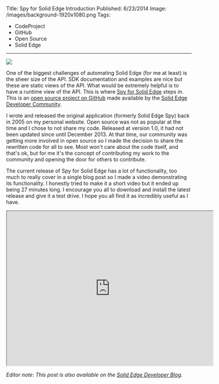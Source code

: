 Title: Spy for Solid Edge Introduction
Published: 6/23/2014
Image: /images/background-1920x1080.png
Tags:
  - CodeProject
  - GitHub
  - Open Source
  - Solid Edge
---

![](http://blob.jasonnewell.net/blog/2014-06-23_1.png)

One of the biggest challenges of automating Solid Edge (for me at least) is the sheer size of the API. SDK documentation and examples are nice but these are static views of the API. What would be extremely helpful is to have a runtime view of the API. This is where [Spy for Solid Edge](http://solidedgespy.codeplex.com/) steps in. This is an [open source project on GitHub](http://github.com/SolidEdgeCommunity/SolidEdgeSpy) made available by the [Solid Edge Developer Community](http://github.com/SolidEdgeCommunity).

I wrote and released the original application (formerly Solid Edge Spy) back in 2005 on my personal website. Open source was not as popular at the time and I chose to not share my code. Released at version 1.0, it had not been updated since until December 2013\. At that time, our community was getting more involved in open source so I made the decision to share the rewritten code for all to see. Most won't care about the code itself, and that's ok, but for me it's the concept of contributing my work to the community and opening the door for others to contribute.

The current release of Spy for Solid Edge has a lot of functionality, too much to really cover in a single blog post so I made a video demonstrating its functionality. I honestly tried to make it a short video but it ended up being 27 minutes long. I encourage you all to download and install the latest release and give it a test drive. I hope you all find it as incredibly useful as I have.

<iframe width="560" height="420" src="http://www.youtube.com/embed/Jx3NslNdmBA?color=white&theme=light"></iframe>

_Editor note: This post is also available on the [Solid Edge Developer Blog](http://community.plm.automation.siemens.com/t5/Solid-Edge-Developer-Blog/Spy-for-Solid-Edge-Introduction/ba-p/35204)._